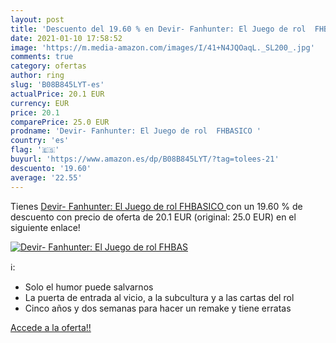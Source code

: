 ```yaml
---
layout: post
title: 'Descuento del 19.60 % en Devir- Fanhunter: El Juego de rol  FHBAS'
date: 2021-01-10 17:58:52
image: 'https://m.media-amazon.com/images/I/41+N4JQOaqL._SL200_.jpg'
comments: true
category: ofertas
author: ring
slug: 'B08B845LYT-es'
actualPrice: 20.1 EUR
currency: EUR
price: 20.1
comparePrice: 25.0 EUR
prodname: 'Devir- Fanhunter: El Juego de rol  FHBASICO '
country: 'es'
flag: '🇪🇸'
buyurl: 'https://www.amazon.es/dp/B08B845LYT/?tag=tolees-21'
descuento: '19.60'
average: '22.55'
---
```


Tienes [Devir- Fanhunter: El Juego de rol  FHBASICO ](https://www.amazon.es/dp/B08B845LYT/?tag=tolees-21) con un 19.60 % de descuento con precio de oferta de 20.1 EUR (original: 25.0 EUR) en el siguiente enlace!

[![Devir- Fanhunter: El Juego de rol  FHBAS](https://m.media-amazon.com/images/I/41+N4JQOaqL._SL200_.jpg)](https://www.amazon.es/dp/B08B845LYT/?tag=tolees-21)

ℹ️:

- Solo el humor puede salvarnos
- La puerta de entrada al vicio, a la subcultura y a las cartas del rol
- Cinco años y dos semanas para hacer un remake y tiene erratas

[Accede a la oferta!!](https://www.amazon.es/dp/B08B845LYT/?tag=tolees-21)
